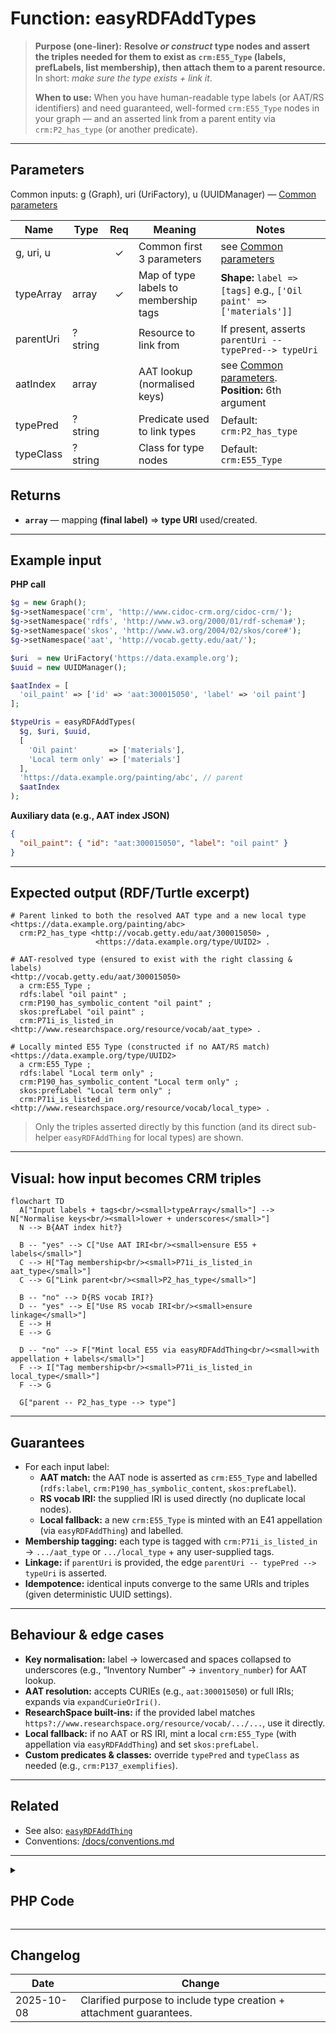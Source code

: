 # Function: easyRDFAddTypes

> **Purpose (one-liner):** **Resolve _or construct_ type nodes and assert the triples needed for them to exist as `crm:E55_Type` (labels, prefLabels, list membership), then attach them to a parent resource.** In short: *make sure the type exists + link it*.
> 
> **When to use:** When you have human-readable type labels (or AAT/RS identifiers) and need guaranteed, well-formed `crm:E55_Type` nodes in your graph — and an asserted link from a parent entity via `crm:P2_has_type` (or another predicate).

---

## Parameters

Common inputs: g (Graph), uri (UriFactory), u (UUIDManager) — [Common parameters](common-parameters.md)

| Name | Type | Req | Meaning | Notes |
|---|---|:--:|---|---|
| g, uri, u |  | ✓ | Common first 3 parameters | see [Common parameters](common-parameters.md) |
| typeArray | array | ✓ | Map of type labels to membership tags | **Shape:** `label => [tags]` e.g., `['Oil paint' => ['materials']]` |
| parentUri | ?string |  | Resource to link from | If present, asserts `parentUri --typePred--> typeUri` |
| aatIndex | array |  | AAT lookup (normalised keys) | see [Common parameters](common-parameters.md). **Position:** 6th argument |
| typePred | ?string |  | Predicate used to link types | Default: `crm:P2_has_type` |
| typeClass | ?string |  | Class for type nodes | Default: `crm:E55_Type` |

## Returns
- **`array`** — mapping **(final label)** ⇒ **type URI** used/created.

---

## Example input

**PHP call**
```php
$g = new Graph();
$g->setNamespace('crm', 'http://www.cidoc-crm.org/cidoc-crm/');
$g->setNamespace('rdfs', 'http://www.w3.org/2000/01/rdf-schema#');
$g->setNamespace('skos', 'http://www.w3.org/2004/02/skos/core#');
$g->setNamespace('aat', 'http://vocab.getty.edu/aat/');

$uri  = new UriFactory('https://data.example.org');
$uuid = new UUIDManager();

$aatIndex = [
  'oil_paint' => ['id' => 'aat:300015050', 'label' => 'oil paint']
];

$typeUris = easyRDFAddTypes(
  $g, $uri, $uuid,
  [
    'Oil paint'       => ['materials'],
    'Local term only' => ['materials']
  ],
  'https://data.example.org/painting/abc', // parent
  $aatIndex
);
```

**Auxiliary data (e.g., AAT index JSON)**
```json
{
  "oil_paint": { "id": "aat:300015050", "label": "oil paint" }
}
```

---

## Expected output (RDF/Turtle excerpt)

```turtle
# Parent linked to both the resolved AAT type and a new local type
<https://data.example.org/painting/abc>
  crm:P2_has_type <http://vocab.getty.edu/aat/300015050> ,
                   <https://data.example.org/type/UUID2> .

# AAT-resolved type (ensured to exist with the right classing & labels)
<http://vocab.getty.edu/aat/300015050>
  a crm:E55_Type ;
  rdfs:label "oil paint" ;
  crm:P190_has_symbolic_content "oil paint" ;
  skos:prefLabel "oil paint" ;
  crm:P71i_is_listed_in <http://www.researchspace.org/resource/vocab/aat_type> .

# Locally minted E55 Type (constructed if no AAT/RS match)
<https://data.example.org/type/UUID2>
  a crm:E55_Type ;
  rdfs:label "Local term only" ;
  crm:P190_has_symbolic_content "Local term only" ;
  skos:prefLabel "Local term only" ;
  crm:P71i_is_listed_in <http://www.researchspace.org/resource/vocab/local_type> .
```

> Only the triples asserted directly by this function (and its direct sub-helper `easyRDFAddThing` for local types) are shown.

---

## Visual: how input becomes CRM triples

```mermaid
flowchart TD
  A["Input labels + tags<br/><small>typeArray</small>"] --> N["Normalise keys<br/><small>lower + underscores</small>"]
  N --> B{AAT index hit?}

  B -- "yes" --> C["Use AAT IRI<br/><small>ensure E55 + labels</small>"]
  C --> H["Tag membership<br/><small>P71i_is_listed_in aat_type</small>"]
  C --> G["Link parent<br/><small>P2_has_type</small>"]

  B -- "no" --> D{RS vocab IRI?}
  D -- "yes" --> E["Use RS vocab IRI<br/><small>ensure linkage</small>"]
  E --> H
  E --> G

  D -- "no" --> F["Mint local E55 via easyRDFAddThing<br/><small>with appellation + labels</small>"]
  F --> I["Tag membership<br/><small>P71i_is_listed_in local_type</small>"]
  F --> G

  G["parent -- P2_has_type --> type"]
```

---

## Guarantees

- For each input label:
  - **AAT match:** the AAT node is asserted as `crm:E55_Type` and labelled (`rdfs:label`, `crm:P190_has_symbolic_content`, `skos:prefLabel`).
  - **RS vocab IRI:** the supplied IRI is used directly (no duplicate local nodes).
  - **Local fallback:** a new `crm:E55_Type` is minted with an E41 appellation (via `easyRDFAddThing`) and labelled.
- **Membership tagging:** each type is tagged with `crm:P71i_is_listed_in` → `.../aat_type` or `.../local_type` + any user-supplied tags.
- **Linkage:** if `parentUri` is provided, the edge `parentUri -- typePred --> typeUri` is asserted.
- **Idempotence:** identical inputs converge to the same URIs and triples (given deterministic UUID settings).

---

## Behaviour & edge cases

- **Key normalisation:** label → lowercased and spaces collapsed to underscores (e.g., “Inventory Number” → `inventory_number`) for AAT lookup.
- **AAT resolution:** accepts CURIEs (e.g., `aat:300015050`) or full IRIs; expands via `expandCurieOrIri()`.
- **ResearchSpace built-ins:** if the provided label matches `https?://www.researchspace.org/resource/vocab/.../...`, use it directly.
- **Local fallback:** if no AAT or RS IRI, mint a local `crm:E55_Type` (with appellation via `easyRDFAddThing`) and set `skos:prefLabel`.
- **Custom predicates & classes:** override `typePred` and `typeClass` as needed (e.g., `crm:P137_exemplifies`).

---

## Related

- See also: [`easyRDFAddThing`](./easyRDFAddThing.md)
- Conventions: [/docs/conventions.md](../conventions.md)

---

<details>
<summary><h2>PHP Code</h2></summary>

```php
function easyRDFAddTypes(
    Graph $g,
    UriFactory $uri,
    UUIDManager $u,
    array $typeArray,
    ?string $parentUri = null,
    array $aatIndex = [],
    ?string $typePred = "crm:P2_has_type",
    ?string $typeClass = "crm:E55_Type"
): array {
  
  $typeUris = [];
  
  foreach ($typeArray as $label => $typeTypes)
    {
    
    // normalise key to match your index style (e.g., "Inventory Number" -> "inventory_number")
    $key = strtolower(trim(preg_replace('/\s+/', '_', $label)));
      
    // Resolve AAT concept if present
    if (isset($aatIndex[$key]['id'])) {
      $curie  = $aatIndex[$key]['id']; // e.g., 'aat:300312355' or a full IRI
      $label  = $aatIndex[$key]['label'] ?? $label;
      $typeUri = expandCurieOrIri($curie, $g); // expand 'aat:...' using graph prefixes

      // Treat the AAT concept as the E55 Type unless defined as something else.       
      $g->addResource($typeUri, 'rdf:type', $typeClass);
        $g->addLiteral ($typeUri, 'rdfs:label', $label);
        $g->addLiteral ($typeUri, 'crm:P190_has_symbolic_content', "$label"); 
        $g->addLiteral ($typeUri, 'skos:prefLabel', $label);
      
      $typeTypes[] = "aat_type";
      }
    else if (preg_match('#^https?://www\.researchspace\.org/resource/vocab/[^/]+/[^/]+$#', $label)) {
      $typeUri = $label; //Supplied an existing RS type - No need to add it to a list.
      }  
    else {
      $typeUri = easyRDFAddThing ($g, $uri, $u, "type",
        [$typeClass], [], $label, null, null, 
        $aatIndex);     
        $g->addLiteral ($typeUri, 'skos:prefLabel', $label);
    
      $typeTypes[] = "local_type";        
      }
  
  // This may need to be updated or changed for more general use and or 
  // externally defined controlled lists.
  foreach ($typeTypes as $k => $typeType)
    {$g->addResource ($typeUri, 'crm:P71i_is_listed_in', "http://www.researchspace.org/resource/vocab/".$typeType.""); }

  // Link parent -> type (as a RESOURCE, not a literal)
  if ($parentUri) {
    $g->addResource($parentUri, $typePred, $typeUri);} 
    
  $typeUris[$label] = $typeUri;
  }  

  return $typeUris;
  }
```
</details>

---

## Changelog

| Date       | Change |
|------------|--------|
| 2025-10-08 | Clarified purpose to include type creation + attachment guarantees. |
